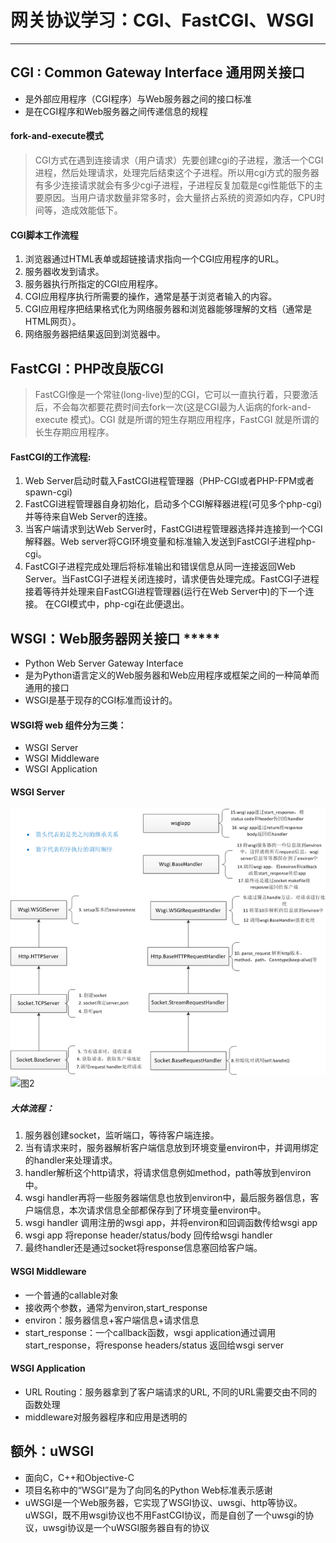 # 网关协议学习：CGI、FastCGI、WSGI
---
## CGI : Common Gateway Interface 通用网关接口
  - 是外部应用程序（CGI程序）与Web服务器之间的接口标准
  - 是在CGI程序和Web服务器之间传递信息的规程
#### fork-and-execute模式
  > CGI方式在遇到连接请求（用户请求）先要创建cgi的子进程，激活一个CGI进程，然后处理请求，处理完后结束这个子进程。所以用cgi方式的服务器有多少连接请求就会有多少cgi子进程，子进程反复加载是cgi性能低下的主要原因。当用户请求数量非常多时，会大量挤占系统的资源如内存，CPU时间等，造成效能低下。
#### CGI脚本工作流程
  1. 浏览器通过HTML表单或超链接请求指向一个CGI应用程序的URL。
  2. 服务器收发到请求。
  3. 服务器执行所指定的CGI应用程序。
  4. CGI应用程序执行所需要的操作，通常是基于浏览者输入的内容。
  5. CGI应用程序把结果格式化为网络服务器和浏览器能够理解的文档（通常是HTML网页）。
  6. 网络服务器把结果返回到浏览器中。
## FastCGI：PHP改良版CGI
  >FastCGI像是一个常驻(long-live)型的CGI，它可以一直执行着，只要激活后，不会每次都要花费时间去fork一次(这是CGI最为人诟病的fork-and-execute 模式)。CGI 就是所谓的短生存期应用程序，FastCGI 就是所谓的长生存期应用程序。
#### FastCGI的工作流程:
  1. Web Server启动时载入FastCGI进程管理器（PHP-CGI或者PHP-FPM或者spawn-cgi)
  2. FastCGI进程管理器自身初始化，启动多个CGI解释器进程(可见多个php-cgi)并等待来自Web Server的连接。
  3. 当客户端请求到达Web Server时，FastCGI进程管理器选择并连接到一个CGI解释器。Web server将CGI环境变量和标准输入发送到FastCGI子进程php-cgi。
  4. FastCGI子进程完成处理后将标准输出和错误信息从同一连接返回Web Server。当FastCGI子进程关闭连接时，请求便告处理完成。FastCGI子进程接着等待并处理来自FastCGI进程管理器(运行在Web Server中)的下一个连接。 在CGI模式中，php-cgi在此便退出。
## WSGI：Web服务器网关接口 *****
  - Python Web Server Gateway Interface
  - 是为Python语言定义的Web服务器和Web应用程序或框架之间的一种简单而通用的接口
  - WSGI是基于现存的CGI标准而设计的。
#### WSGI将 web 组件分为三类：
   - WSGI Server 
   - WSGI Middleware 
   - WSGI Application
#### WSGI Server 
![图1](./Pictures/WSGI.png)
![图2](http://jbcdn2.b0.upaiyun.com/2017/09/c817a776a88a62b252eaaef8c27f8271.png)
##### 大体流程：
   1. 服务器创建socket，监听端口，等待客户端连接。
   2. 当有请求来时，服务器解析客户端信息放到环境变量environ中，并调用绑定的handler来处理请求。
   3. handler解析这个http请求，将请求信息例如method，path等放到environ中。
   4. wsgi handler再将一些服务器端信息也放到environ中，最后服务器信息，客户端信息，本次请求信息全部都保存到了环境变量environ中。
   5. wsgi handler 调用注册的wsgi app，并将environ和回调函数传给wsgi app
   6. wsgi app 将reponse header/status/body 回传给wsgi handler
   7. 最终handler还是通过socket将response信息塞回给客户端。
#### WSGI Middleware 
   - 一个普通的callable对象
   - 接收两个参数，通常为environ,start_response
   - environ：服务器信息+客户端信息+请求信息
   - start_response：一个callback函数，wsgi application通过调用start_response，将response headers/status 返回给wsgi server
#### WSGI Application
   - URL Routing：服务器拿到了客户端请求的URL, 不同的URL需要交由不同的函数处理
   - middleware对服务器程序和应用是透明的
## 额外：uWSGI
   - 面向C，C++和Objective-C
   - 项目名称中的“WSGI”是为了向同名的Python Web标准表示感谢
   - uWSGI是一个Web服务器，它实现了WSGI协议、uwsgi、http等协议。uWSGI，既不用wsgi协议也不用FastCGI协议，而是自创了一个uwsgi的协议，uwsgi协议是一个uWSGI服务器自有的协议
